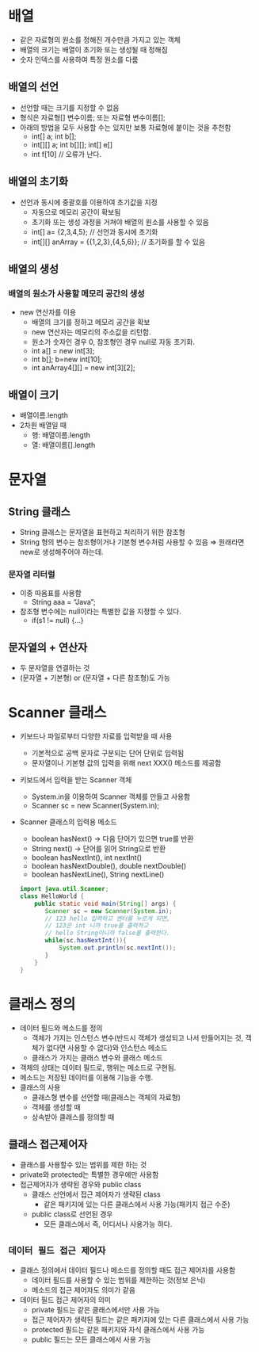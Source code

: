 # 배열

- 같은 자료형의 원소를 정해진 개수만큼 가지고 있는 객체
- 배열의 크기는 배열이 초기화 또는 생성될 때 정해짐
- 숫자 인덱스를 사용하여 특정 원소를 다룸

## 배열의 선언

- 선언할 때는 크기를 지정할 수 없음
- 형식은 자료형[] 변수이름; 또는 자료형 변수이름[];
- 아래의 방법을 모두 사용할 수는 있지만 보통 자료형에 붙이는 것을 추천함
    - int[] a; int b[];
    - int[][] a; int b[][]; int[] e[]
    - int f[10] // 오류가 난다.

## 배열의 초기화

- 선언과 동시에 중괄호를 이용하여 초기값을 지정
    - 자동으로 메모리 공간이 확보됨
    - 초기화 또는 생성 과정을 거쳐야 배열의 원소를 사용할 수 있음
    - int[] a= {2,3,4,5}; // 선언과 동시에 초기화
    - int[][] anArray = {{1,2,3},{4,5,6}}; // 초기화를 할 수 있음

## 배열의 생성

### 배열의 원소가 사용할 메모리 공간의 생성

- new 연산자를 이용
    - 배열의 크기를 정하고 메모리 공간을 확보
    - new 연산자는 메모리의 주소값을 리턴함.
    - 원소가 숫자인 경우 0, 참조형인 경우 null로 자동 초기화.
    - int a[] = new int[3];
    - int b[]; b=new int[10];
    - int anArray4[][] = new int[3][2];

## 배열이 크기

- 배열이름.length
- 2차원 배열일 때
    - 행: 배열이름.length
    - 열: 배열이름[].length
# 문자열

## String 클래스

- String 클래스는 문자열을 표현하고 처리하기 위한 참조형
- String 형의 변수는 참조형이거나 기본형 변수처럼 사용할 수 있음 ⇒ 원래라면 new로 생성해주어야 하는데.

### 문자열 리터럴

- 이중 따옴표를 사용함
    - String aaa = “Java”;
- 참조형 변수에는 null이라는 특별한 값을 지정할 수 있다.
    - if(s1 != null) {…}

## 문자열의 + 연산자

- 두 문자열을 연결하는 것
- (문자열 + 기본형) or (문자열 + 다른 참조형)도 가능

# Scanner 클래스

- 키보드나 파일로부터 다양한 자료를 입력받을 때 사용
    - 기본적으로 공백 문자로 구분되는 단어 단위로 입력됨
    - 문자열이나 기본형 값의 입력을 위해 next XXX() 메소드를 제공함
- 키보드에서 입력을 받는 Scanner 객체
    - System.in을 이용하여 Scanner 객체를 만들고 사용함
    - Scanner sc = new Scanner(System.in);
- Scanner 클래스의 입력용 메소드
    - boolean hasNext() → 다음 단어가 있으면 true를 반환
    - String next() → 단어를 읽어 String으로 반환
    - boolean hasNextInt(), int nextInt()
    - boolean hasNextDouble(), double nextDouble()
    - boolean hasNextLine(), String nextLine()
    
    ```java
    import java.util.Scanner;
    class HelloWorld {
        public static void main(String[] args) {
           Scanner sc = new Scanner(System.in);
           // 123 hello 입력하고 엔터를 누르게 되면,
           // 123은 int 니까 true를 출력하고
           // hello String이니까 false를 출력한다.
           while(sc.hasNextInt()){
               System.out.println(sc.nextInt());
           }
        }
    }
    ```
    

# 클래스 정의
- 데이터 필드와 메소드를 정의
    - 객체가 가지는 인스턴스 변수(반드시 객체가 생성되고 나서 만들어지는 것, 객체가 없다면 사용할 수 없다)와 인스턴스 메소드
    - 클래스가 가지는 클래스 변수와 클래스 메소드
- 객체의 상태는 데이터 필드로, 행위는 메소드로 구현됨.
- 메소드는 저장된 데이터를 이용해 기능을 수행.
- 클래스의 사용
    - 클래스형 변수를 선언할 때(클래스는 객체의 자료형)
    - 객체를 생성할 때
    - 상속받아 클래스를 정의할 때

## 클래스 접근제어자

- 클래스를 사용할수 있는 범위를 제한 하는 것
- private와 protected는 특별한 경우에만 사용함
- 접근제어자가 생략된 경우와 public class
    - 클래스 선언에서 접근 제어자가 생략된 class
        - 같은 패키지에 있는 다른 클래스에서 사용 가능(패키지 접근 수준)
    - public class로 선언된 경우
        - 모든 클래스에서 즉, 어디서나 사용가능 하다.

## `데이터 필드 접근 제어자`

- 클래스 정의에서 데이터 필드나 메소드를 정의할 때도 접근 제어자를 사용함
    - 데이터 필드를 사용할 수 있는 범위를 제한하는 것(정보 은닉)
    - 메소드의 접근 제어자도 의미가 같음
- 데이터 필드 접근 제어자의 의미
    - private 필드는 같은 클래스에서만 사용 가능
    - 접근 제어자가 생략된 필드는 같은 패키지에 있는 다른 클래스에서 사용 가능
    - protected 필드는 같은 패키지와 자식 클래스에서 사용 가능
    - public 필드는 모든 클래스에서 사용 가능
